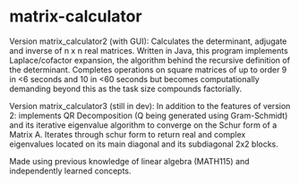 # matrix-calculator
Version matrix_calculator2 (with GUI):
Calculates the determinant, adjugate and inverse of n x n real matrices. Written in Java,
this program implements Laplace/cofactor expansion, the algorithm behind the recursive definition of the determinant. 
Completes operations on square matrices of up to order 9 in &lt;6 seconds and 10 in &lt;60 seconds but becomes computationally 
demanding beyond this as the task size compounds factorially.

Version matrix_calculator3 (still in dev):
In addition to the features of version 2: implements QR Decomposition (Q being generated using Gram-Schmidt) and its iterative eigenvalue algorithm to converge on the Schur form of a Matrix A. Iterates through schur form to return real and complex eigenvalues located on its main diagonal and its subdiagonal 2x2 blocks.

Made using previous knowledge of linear algebra (MATH115) and independently learned concepts.
